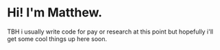 # Hi! I'm Matthew.

TBH i usually write code for pay or research at this point but hopefully i'll get some cool things up here soon.

